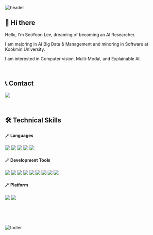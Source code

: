 ![header](https://capsule-render.vercel.app/api?type=Waving&color=0:ff5050,100:be58ff&text=Welcome%20to%20SeoYeon's%20Github!&fontColor=ffffff&fontSize=40&fontAlignY=39&height=200&animation=fadeIn)

## 👋 Hi there
Hello, I'm SeoYeon Lee, dreaming of becoming an AI Researcher.<br/>

I am majoring in AI Big Data & Management and minoring in Software at Kookmin University.<br/>

I am interested in Computer vision, Multi-Modal, and Explainable AI.

<br/>

## 📞 Contact
<a href="lsyeon0223@gmail.com"><img src="https://img.shields.io/badge/lsyeon0223@gmail.com-EA4335?style=flat-square&logo=Gmail&logoColor=ffffff"></a>

<br/>

## 🛠️ Technical Skills
#### 🪄 Languages
<img src="https://img.shields.io/badge/Python-3776AB?style=flat-square&logo=Python&logoColor=ffffff"></a>
<img src="https://img.shields.io/badge/Pytorch-EE4C2C?style=flat-square&logo=Pytorch&logoColor=ffffff"></a>
<img src="https://img.shields.io/badge/Java-007396?style=flat-square&logo=Java&logoColor=ffffff"></a>
<img src="https://img.shields.io/badge/R-276DC3?style=flat-square&logo=R&logoColor=ffffff"></a>
<img src="https://img.shields.io/badge/SQL-4479A1?style=flat-square&logo=MySQL&logoColor=ffffff"></a>

#### 🪄 Development Tools
<img src="https://img.shields.io/badge/VSCode-007ACC?style=flat-square&logo=VisualStudioCode&logoColor=ffffff"></a>
<img src="https://img.shields.io/badge/PyCharm-000000?style=flat-square&logo=PyCharm&logoColor=ffffff"></a>
<img src="https://img.shields.io/badge/Anaconda-44A833?style=flat-square&logo=Anaconda&logoColor=ffffff"></a>
<img src="https://img.shields.io/badge/Jupyter-F37626?style=flat-square&logo=Jupyter&logoColor=ffffff"></a>
<img src="https://img.shields.io/badge/Google Colab-F9AB00?style=flat-square&logo=Google Colab&logoColor=ffffff"></a>
<img src="https://img.shields.io/badge/MySQL-4479A1?style=flat-square&logo=MySQL&logoColor=ffffff"></a>
<img src="https://img.shields.io/badge/QGIS-589632?style=flat-square&logo=QGIS&logoColor=ffffff"></a>
<img src="https://img.shields.io/badge/Streamlit-FF4B4B?style=flat-square&logo=Streamlit&logoColor=ffffff"></a>
<img src="https://img.shields.io/badge/Git-F05032?style=flat-square&logo=Git&logoColor=ffffff"></a>

#### 🪄 Platform
<img src="https://img.shields.io/badge/Windows-0078D4?style=flat-square&logo=Windows&logoColor=ffffff"></a>
<img src="https://img.shields.io/badge/Linux-FCC624?style=flat-square&logo=Linux&logoColor=000000"></a>


<br/>
<br/>
<br/>

![footer](https://capsule-render.vercel.app/api?section=footer&type=Waving&&color=0:ff5050,100:be58ff&height=100)
